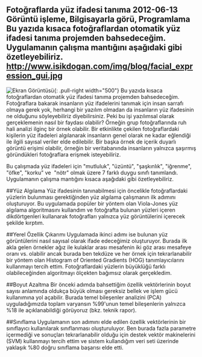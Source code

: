 Fotoğraflarda yüz ifadesi tanıma
2012-06-13
Görüntü işleme, Bilgisayarla görü, Programlama
Bu yazıda kısaca fotoğraflardan otomatik yüz ifadesi tanıma projemden bahsedeceğim. Uygulamanın çalışma mantığını aşağıdaki gibi özetleyebiliriz.
http://www.isikdogan.com/img/blog/facial_expression_gui.jpg
---
![Ekran Görüntüsü](../img/blog/facial_expression_gui.jpg){: .pull-right width="500"}
Bu yazıda kısaca fotoğraflardan otomatik yüz ifadesi tanıma projemden bahsedeceğim. Fotoğraflara bakarak insanların yüz ifadelerini tanımak için insan sarrafı olmaya gerek yok, herhangi bir yazılım olmadan da insanların yüz ifadesinin ne olduğunu söyleyebiliriz diyebilirsiniz. Peki bu işi yazılımsal olarak gerçeklemenin nasıl bir faydası olabilir? Örneğin grup fotoğraflarında ruh hali analizi ilginç bir örnek olabilir. Bir etkinlikte çekilen fotoğraflardaki kişilerin yüz ifadeleri algılanarak insanların genel olarak ne kadar eğlendiği ile ilgili sayısal veriler elde edilebilir. Bir başka örnek de içerik duyarlı görüntü erişimi olabilir, örneğin bir veritabanında insanların yalnızca şaşırmış göründükleri fotoğraflara erişmek isteyebiliriz.

Bu çalışmada yüz ifadeleri için "mutluluk", "üzüntü", "şaşkınlık", "iğrenme", "öfke", "korku" ve  "nötr" olmak üzere 7 farklı duygu sınıfı tanımlandı. Uygulamanın çalışma mantığını kısaca aşağıdaki gibi özetleyebiliriz.


##Yüz Algılama
Yüz ifadesinin tanınabilmesi için öncelikle fotoğraflardaki yüzlerin bulunması gerektiğinden yüz algılama çalışmanın ilk adımını oluşturuyor. Bu uygulamada popüler bir yöntem olan Viola-Jones yüz algılama algoritmasını kullandım ve fotoğrafta bulunan yüzleri içeren dikdörtgenleri kullanarak fotoğrafları yalnızca yüz görüntülerini içerecek şekilde kırptım.


##Yerel Özellik Çıkarımı
Uygulamada ikinci adımı ise bulunan yüz görüntülerini nasıl sayısal olarak ifade edeceğimiz oluşturuyor. Burada ilk akla gelen örnekler ağız ile kulaklar arası mesafenin iki göz arası mesafeye oranı vs. olabilir ancak burada ben tekdüze ve her örnek için tekrarlanabilir bir yöntem olan Histogram of Oriented Gradients (HOG) tanımlayıcılarını kullanmayı tercih ettim. Fotoğraflardaki yüzlerin büyüklüğü farklı olabileceğinden algoritmayı ölçekten bağımsız olarak gerçekledim.


##Boyut Azaltma
Bir önceki adımda bahsettiğim özellik vektörlerinin boyut sayısı anlamında oldukça büyük olması gereksiz bellek ve işlem gücü kullanımına yol açabilir. Burada temel bileşenler analizini (PCA) uyguladığımızda toplam varyansın %99'unun temel bileşenlerin yalnızca %18 ile açıklanabildiği görüyoruz (bkz. teknik rapor).


##Sınıflama
Uygulamanın son adımını elde edilen özellik vektörlerinin bir sınıflayıcı kullanılarak sınıflanması oluşturuluyor. Ben burada fazla parametre içermediği ve sonuçları tekrarlanabilir olduğu için destek vektör makinelerini (SVM) kullanmayı tercih ettim ve sistem kullandığım veri seti üzerinde yaklaşık %80 doğru sınıflama başarısı elde etti.

